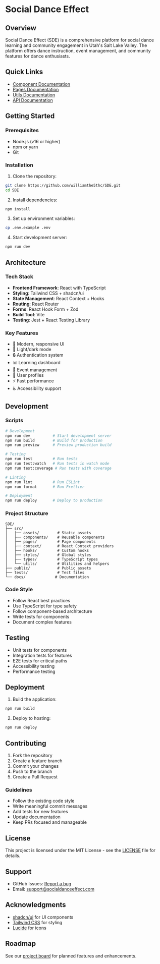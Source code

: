 # Social Dance Effect

## Overview

Social Dance Effect (SDE) is a comprehensive platform for social dance learning and community engagement in Utah's Salt Lake Valley. The platform offers dance instruction, event management, and community features for dance enthusiasts.

## Quick Links

- [Component Documentation](./src/components/README.md)
- [Pages Documentation](./src/pages/README.md)
- [Utils Documentation](./src/utils/README.md)
- [API Documentation](./src/utils/api/README.md)

## Getting Started

### Prerequisites

- Node.js (v16 or higher)
- npm or yarn
- Git

### Installation

1. Clone the repository:
```bash
git clone https://github.com/williamthe5thc/SDE.git
cd SDE
```

2. Install dependencies:
```bash
npm install
```

3. Set up environment variables:
```bash
cp .env.example .env
```

4. Start development server:
```bash
npm run dev
```

## Architecture

### Tech Stack

- **Frontend Framework**: React with TypeScript
- **Styling**: Tailwind CSS + shadcn/ui
- **State Management**: React Context + Hooks
- **Routing**: React Router
- **Forms**: React Hook Form + Zod
- **Build Tool**: Vite
- **Testing**: Jest + React Testing Library

### Key Features

- 🎨 Modern, responsive UI
- 🌙 Light/dark mode
- 🔒 Authentication system
- 📊 Learning dashboard
- 📅 Event management
- 👤 User profiles
- ⚡ Fast performance
- ♿ Accessibility support

## Development

### Scripts

```bash
# Development
npm run dev          # Start development server
npm run build        # Build for production
npm run preview      # Preview production build

# Testing
npm run test         # Run tests
npm run test:watch   # Run tests in watch mode
npm run test:coverage # Run tests with coverage

# Linting
npm run lint         # Run ESLint
npm run format       # Run Prettier

# Deployment
npm run deploy       # Deploy to production
```

### Project Structure

```
SDE/
├── src/
│   ├── assets/        # Static assets
│   ├── components/    # Reusable components
│   ├── pages/         # Page components
│   ├── context/       # React Context providers
│   ├── hooks/         # Custom hooks
│   ├── styles/        # Global styles
│   ├── types/         # TypeScript types
│   └── utils/         # Utilities and helpers
├── public/            # Public assets
├── tests/             # Test files
└── docs/             # Documentation
```

### Code Style

- Follow React best practices
- Use TypeScript for type safety
- Follow component-based architecture
- Write tests for components
- Document complex features

## Testing

- Unit tests for components
- Integration tests for features
- E2E tests for critical paths
- Accessibility testing
- Performance testing

## Deployment

1. Build the application:
```bash
npm run build
```

2. Deploy to hosting:
```bash
npm run deploy
```

## Contributing

1. Fork the repository
2. Create a feature branch
3. Commit your changes
4. Push to the branch
5. Create a Pull Request

### Guidelines

- Follow the existing code style
- Write meaningful commit messages
- Add tests for new features
- Update documentation
- Keep PRs focused and manageable

## License

This project is licensed under the MIT License - see the [LICENSE](LICENSE) file for details.

## Support

- GitHub Issues: [Report a bug](https://github.com/williamthe5thc/SDE/issues)
- Email: [support@socialdanceeffect.com](mailto:support@socialdanceeffect.com)

## Acknowledgments

- [shadcn/ui](https://ui.shadcn.com/) for UI components
- [Tailwind CSS](https://tailwindcss.com/) for styling
- [Lucide](https://lucide.dev/) for icons

## Roadmap

See our [project board](https://github.com/williamthe5thc/SDE/projects) for planned features and enhancements.